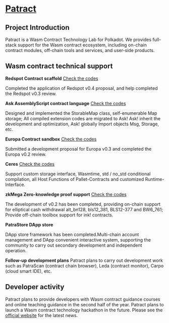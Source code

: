 # [Patract](https://patract.io/)

## Project Introduction

Patract is a Wasm Contract Technology Lab for Polkadot. We provides full-stack support for the Wasm contract ecosystem, including on-chain contract modules, off-chain tools and services, and user-side products.

## Wasm contract technical support

**Redspot Contract scaffold** [Check the codes](https://github.com/patractlabs/redspot)

Completed the application of Redspot v0.4 proposal, and help completed the Redspot v0.3 review.

**Ask AssemblyScript contract language** [Check the codes](https://github.com/patractlabs/ask)

Designed and implemented the StorableMap class, self-enumerable Map storage; All compiled extension codes are migrated to Ask!
Ask! inherit the development and optimization, Ask! globally Import objects Msg, Storage, etc.

**Europa Contract sandbox**  [Check the codes](https://github.com/patractlabs/elara)

Submitted a development proposal for Europa v0.3 and completed the Europa v0.2 review.

**Ceres** [Check the codes](https://github.com/patractlabs/ceres)

Support custom storage interface, Wasmtime, std / no_std conditional compilation, all Host Functions of Pallet-Contracts and customized Runtime-Interface. 

**zkMega  Zero-knowledge proof support** [Check the codes](https://github.com/patractlabs/zkmega)

The development of v0.2 has been completed, providing on-chain support for elliptical cash withdrawal alt_bn128, bls12_381, BLS12-377 and BW6_761;
Provide off-chain toolbox support for ink! contracts.

**PatraStore DApp store**

DApp store framework has been completed.Multi-chain account management and DApp convenient interactive system, supporting the community to carry out secondary development and independent operation. 

**Follow-up development plans**
Patract plans to carry out development work such as PatraScan (contract chain browser), Leda (contract monitor), Carpo (cloud smart IDE), etc.


## Developer activity

Patract plans to provide developers with Wasm contract guidance courses and online teaching guidance in the second half of the year.
Patract plans to launch a Wasm contract technology hackathon in the future. Please see the [official website](https://patract.io/) for the latest news.

